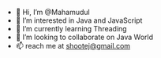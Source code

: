 
- 👋 Hi, I’m @Mahamudul
- 👀 I’m interested in Java  and JavaScript
- 🌱 I’m currently learning Threading 
- 💞️ I’m looking to collaborate on Java World
- 📫 reach me at shootej@gmail.com
